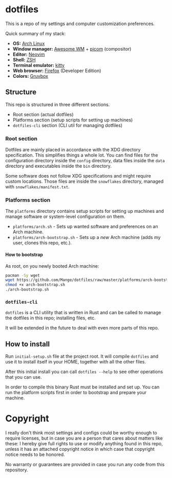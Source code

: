 # dotfiles

This is a repo of my settings and computer customization preferences.

Quick summary of my stack:

- **OS:** [Arch Linux][arch]
- **Window manager:** [Awesome WM][awesome] + [picom] (compositor)
- **Editor:** [Neovim]
- **Shell:** [ZSH]
- **Terminal emulator:** [kitty]
- **Web browser:** [Firefox] (Developer Edition)
- **Colors:** [Gruvbox]

## Structure

This repo is structured in three different sections.

 * Root section (actual dotfiles)
 * Platforms section (setup scripts for setting up machines)
 * `dotfiles-cli` section (CLI util for managing dotfiles)

### Root section

Dotfiles are mainly placed in accordance with the XDG directory specification.
This simplifies things a whole lot. You can find files for the configuration
directory inside the `config` directory, data files inside the `data` directory
and executables inside the `bin` directory.

Some software does not follow XDG specifications and might require custom
locations. Those files are inside the `snowflakes` directory, managed with
`snowflakes/manifest.txt`.

### Platforms section

The `platforms` directory contains setup scripts for setting up machines and
manage software or system-level configuration on them.

- `platforms/arch.sh` - Sets up wanted software and preferences on an Arch
  machine.
- `platforms/arch-bootstrap.sh` - Sets up a *new* Arch machine (adds my user,
  clones this repo, etc.).

#### How to bootstrap

As root, on you newly booted Arch machine:

```bash
pacman -Sy wget
wget https://github.com/Mange/dotfiles/raw/master/platforms/arch-bootstrap.sh
chmod +x arch-bootstrap.sh
./arch-bootstrap.sh
```


### `dotfiles-cli`

`dotfiles` is a CLI utility that is written in Rust and can be called to manage
the dotfiles in this repo; installing files, etc.

It will be extended in the future to deal with even more parts of this repo.

## How to install

Run `initial-setup.sh` file at the project root. It will compile `dotfiles` and
use it to install itself in your HOME, together with all the other files.

After this initial install you can call `dotfiles --help` to see other
operations that you can use.

In order to compile this binary Rust must be installed and set up. You can run
the platform scripts first in order to bootstrap and prepare your machine.

# Copyright

I really don't think most settings and configs could be worthy enough to
require licenses, but in case you are a person that cares about matters like
these:
I hereby give full rights to use or modify anything found in this repo, unless
it has an attached copyright notice in which case that copyright notice needs
to be honored.

No warranty or guarantees are provided in case you run any code from this
repository.

[arch]: https://www.archlinux.org/
[awesome]: https://awesomewm.org/
[picom]: https://github.com/yshui/picom
[Neovim]: https://neovim.io/
[ZSH]: http://zsh.sourceforge.net/
[kitty]: https://sw.kovidgoyal.net/kitty/
[Firefox]: https://www.mozilla.org/en-US/firefox/
[Gruvbox]: https://github.com/morhetz/gruvbox
